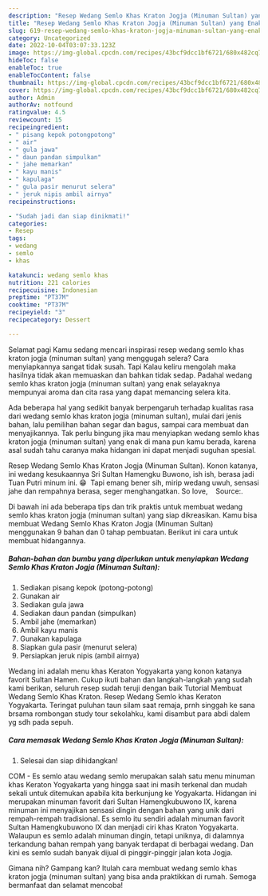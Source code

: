 ```yaml
---
description: "Resep Wedang Semlo Khas Kraton Jogja (Minuman Sultan) yang Enak , Menggugah Selera"
title: "Resep Wedang Semlo Khas Kraton Jogja (Minuman Sultan) yang Enak , Menggugah Selera"
slug: 619-resep-wedang-semlo-khas-kraton-jogja-minuman-sultan-yang-enak-menggugah-selera
category: Uncategorized
date: 2022-10-04T03:07:33.123Z
image: https://img-global.cpcdn.com/recipes/43bcf9dcc1bf6721/680x482cq70/wedang-semlo-khas-kraton-jogja-minuman-sultan-foto-resep-utama.jpg
hideToc: false
enableToc: true
enableTocContent: false
thumbnail: https://img-global.cpcdn.com/recipes/43bcf9dcc1bf6721/680x482cq70/wedang-semlo-khas-kraton-jogja-minuman-sultan-foto-resep-utama.jpg
cover: https://img-global.cpcdn.com/recipes/43bcf9dcc1bf6721/680x482cq70/wedang-semlo-khas-kraton-jogja-minuman-sultan-foto-resep-utama.jpg
author: Admin
authorAv: notfound
ratingvalue: 4.5
reviewcount: 15
recipeingredient:
- " pisang kepok potongpotong"
- " air"
- " gula jawa"
- " daun pandan simpulkan"
- " jahe memarkan"
- " kayu manis"
- " kapulaga"
- " gula pasir menurut selera"
- " jeruk nipis ambil airnya"
recipeinstructions:

- "Sudah jadi dan siap dinikmati!"
categories:
- Resep
tags:
- wedang
- semlo
- khas

katakunci: wedang semlo khas 
nutrition: 221 calories
recipecuisine: Indonesian
preptime: "PT37M"
cooktime: "PT37M"
recipeyield: "3"
recipecategory: Dessert

---
```



Selamat pagi Kamu sedang mencari inspirasi resep wedang semlo khas kraton jogja (minuman sultan) yang menggugah selera? Cara menyiapkannya sangat tidak susah. Tapi Kalau keliru mengolah maka hasilnya tidak akan memuaskan dan bahkan tidak sedap. Padahal wedang semlo khas kraton jogja (minuman sultan) yang enak selayaknya mempunyai aroma dan cita rasa yang dapat memancing selera kita.


Ada beberapa hal yang sedikit banyak berpengaruh terhadap kualitas rasa dari wedang semlo khas kraton jogja (minuman sultan), mulai dari jenis bahan, lalu pemilihan bahan segar dan bagus, sampai cara membuat dan menyajikannya. Tak perlu bingung jika mau menyiapkan wedang semlo khas kraton jogja (minuman sultan) yang enak di mana pun kamu berada, karena asal sudah tahu caranya maka hidangan ini dapat menjadi suguhan spesial.

Resep Wedang Semlo Khas Kraton Jogja (Minuman Sultan). Konon katanya, ini wedang kesukaannya Sri Sultan Hamengku Buwono, ish ish, berasa jadi Tuan Putri minum ini. 😁 ️ Tapi emang bener sih, mirip wedang uwuh, sensasi jahe dan rempahnya berasa, seger menghangatkan. So love, ️ ️ ️ Source:.


Di bawah ini ada beberapa tips dan trik praktis untuk membuat wedang semlo khas kraton jogja (minuman sultan) yang siap dikreasikan. Kamu bisa membuat Wedang Semlo Khas Kraton Jogja (Minuman Sultan) menggunakan 9 bahan dan 0 tahap pembuatan. Berikut ini cara untuk membuat hidangannya.

<!--inarticleads1-->

##### Bahan-bahan dan bumbu yang diperlukan untuk menyiapkan Wedang Semlo Khas Kraton Jogja (Minuman Sultan):

1. Sediakan  pisang kepok (potong-potong)
1. Gunakan  air
1. Sediakan  gula jawa
1. Sediakan  daun pandan (simpulkan)
1. Ambil  jahe (memarkan)
1. Ambil  kayu manis
1. Gunakan  kapulaga
1. Siapkan  gula pasir (menurut selera)
1. Persiapkan  jeruk nipis (ambil airnya)


Wedang ini adalah menu khas Keraton Yogyakarta yang konon katanya favorit Sultan Hamen. Cukup ikuti bahan dan langkah-langkah yang sudah kami berikan, seluruh resep sudah teruji dengan baik Tutorial Membuat Wedang Semlo Khas Kraton. Resep Wedang Semlo khas Keraton Yogyakarta. Teringat puluhan taun silam saat remaja, prnh singgah ke sana brsama rombongan study tour sekolahku, kami disambut para abdi dalem yg sdh pada sepuh. 

<!--inarticleads2-->

##### Cara memasak Wedang Semlo Khas Kraton Jogja (Minuman Sultan):


1. Selesai dan siap dihidangkan!

COM - Es semlo atau wedang semlo merupakan salah satu menu minuman khas Keraton Yogyakarta yang hingga saat ini masih terkenal dan mudah sekali untuk ditemukan apabila kita berkunjung ke Yogyakarta. Hidangan ini merupakan minuman favorit dari Sultan Hamengkubuwono IX, karena minuman ini menyajikan sensasi dingin dengan bahan yang unik dari rempah-rempah tradisional. Es semlo itu sendiri adalah minuman favorit Sultan Hamengkubuwono IX dan menjadi ciri khas Kraton Yogyakarta. Walaupun es semlo adalah minuman dingin, tetapi uniknya, di dalamnya terkandung bahan rempah yang banyak terdapat di berbagai wedang. Dan kini es semlo sudah banyak dijual di pinggir-pinggir jalan kota Jogja. 

Gimana nih? Gampang kan? Itulah cara membuat wedang semlo khas kraton jogja (minuman sultan) yang bisa anda praktikkan di rumah. Semoga bermanfaat dan selamat mencoba!
